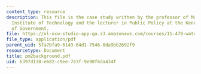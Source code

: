 ```yaml
---
content_type: resource
description: This file is the case study written by the professor of Massachusetts
  Institute of Technology and the lecturer in Public Policy at the Kennedy School
  of Government.
file: https://ol-ocw-studio-app-qa.s3.amazonaws.com/courses/11-479-water-and-sanitation-infrastructure-planning-in-developing-countries-spring-2005/6397d138e682c9ee7e3f9e98f6da434f_pm2background.pdf
file_type: application/pdf
parent_uid: 5fa7bfa9-6143-64d1-7546-0da9bb2692f9
resourcetype: Document
title: pm2background.pdf
uid: 6397d138-e682-c9ee-7e3f-9e98f6da434f
---
```

